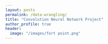 ```yaml
---
layout: posts
permalink: /data-wrangling/
title: "Convolution Neural Network Project"
author_profile: true
header:
  image: "/images/fort point.png"
---
```



